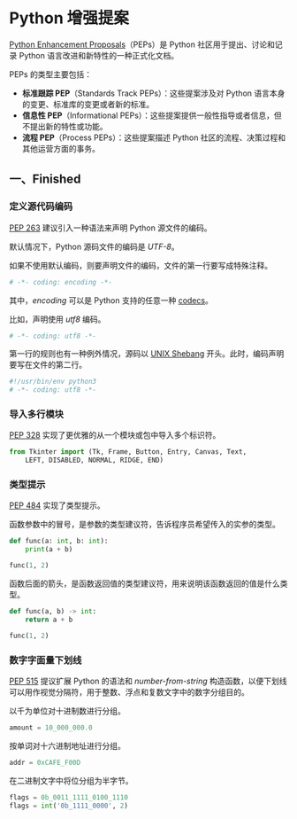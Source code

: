 # Python 增强提案

[Python Enhancement Proposals](https://peps.python.org/)（PEPs）是 Python 社区用于提出、讨论和记录 Python 语言改进和新特性的一种正式化文档。

PEPs 的类型主要包括：

- **标准跟踪 PEP**（Standards Track PEPs）：这些提案涉及对 Python 语言本身的变更、标准库的变更或者新的标准。
- **信息性 PEP**（Informational PEPs）：这些提案提供一般性指导或者信息，但不提出新的特性或功能。
- **流程 PEP**（Process PEPs）：这些提案描述 Python 社区的流程、决策过程和其他运营方面的事务。

## 一、Finished

### 定义源代码编码

[PEP 263](https://peps.python.org/pep-0263/) 建议引入一种语法来声明 Python 源文件的编码。

默认情况下，Python 源码文件的编码是 *UTF-8*。

如果不使用默认编码，则要声明文件的编码，文件的第一行要写成特殊注释。

```python
# -*- coding: encoding -*-
```

其中，*encoding* 可以是 Python 支持的任意一种 [codecs](https://docs.python.org/3/library/codecs.html)。

比如，声明使用 *utf8* 编码。

```python
# -*- coding: utf8 -*-
```

第一行的规则也有一种例外情况，源码以 [UNIX Shebang](https://en.wikipedia.org/wiki/Shebang_(Unix)) 开头。此时，编码声明要写在文件的第二行。

```python
#!/usr/bin/env python3
# -*- coding: utf8 -*-
```

### 导入多行模块

[PEP 328](https://peps.python.org/pep-0328/) 实现了更优雅的从一个模块或包中导入多个标识符。

```python
from Tkinter import (Tk, Frame, Button, Entry, Canvas, Text,
    LEFT, DISABLED, NORMAL, RIDGE, END)
```

### 类型提示

[PEP 484](https://peps.python.org/pep-0484/) 实现了类型提示。

函数参数中的冒号，是参数的类型建议符，告诉程序员希望传入的实参的类型。

```python
def func(a: int, b: int):
    print(a + b)

func(1, 2)
```

函数后面的箭头，是函数返回值的类型建议符，用来说明该函数返回的值是什么类型。

```python
def func(a, b) -> int:
    return a + b

func(1, 2)
```

### 数字字面量下划线

[PEP 515](https://peps.python.org/pep-0515/) 提议扩展 Python 的语法和 *number-from-string* 构造函数，以便下划线可以用作视觉分隔符，用于整数、浮点和复数文字中的数字分组目的。

以千为单位对十进制数进行分组。

```python
amount = 10_000_000.0
```

按单词对十六进制地址进行分组。

```python
addr = 0xCAFE_F00D
```

在二进制文字中将位分组为半字节。

```python
flags = 0b_0011_1111_0100_1110
flags = int('0b_1111_0000', 2)
```

